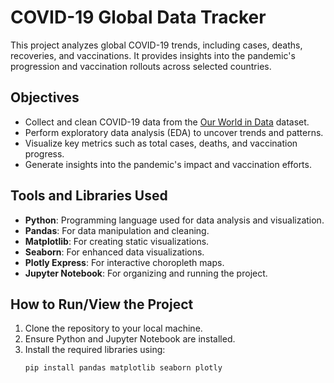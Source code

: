 # COVID-19 Global Data Tracker

This project analyzes global COVID-19 trends, including cases, deaths, recoveries, and vaccinations. It provides insights into the pandemic's progression and vaccination rollouts across selected countries.

## Objectives
- Collect and clean COVID-19 data from the [Our World in Data](https://ourworldindata.org/covid-data) dataset.
- Perform exploratory data analysis (EDA) to uncover trends and patterns.
- Visualize key metrics such as total cases, deaths, and vaccination progress.
- Generate insights into the pandemic's impact and vaccination efforts.

## Tools and Libraries Used
- **Python**: Programming language used for data analysis and visualization.
- **Pandas**: For data manipulation and cleaning.
- **Matplotlib**: For creating static visualizations.
- **Seaborn**: For enhanced data visualizations.
- **Plotly Express**: For interactive choropleth maps.
- **Jupyter Notebook**: For organizing and running the project.

## How to Run/View the Project
1. Clone the repository to your local machine.
2. Ensure Python and Jupyter Notebook are installed.
3. Install the required libraries using:
   ```bash
   pip install pandas matplotlib seaborn plotly